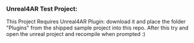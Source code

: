 ### Unreal4AR Test Project:

This Project Requires Unreal4AR Plugin: download it and place the folder "Plugins" from the shipped sample project into this repo.
After this try and open the unreal project and recompile when prompted :)